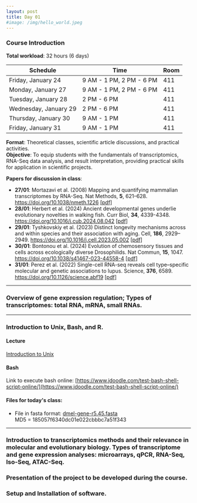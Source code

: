 ```yaml
---
layout: post
title: Day 01
#image: /img/hello_world.jpeg
---
```



### Course Introduction

**Total workload**: 32 hours (6 days)  

| Schedule                 | Time                        | Room  |
|--------------------------|-----------------------------|-------|
| Friday, January 24       | 9 AM - 1 PM, 2 PM - 6 PM    | 411   |
| Monday, January 27       | 9 AM - 1 PM, 2 PM - 6 PM    | 411   |
| Tuesday, January 28      | 2 PM - 6 PM                 | 411   |
| Wednesday, January 29    | 2 PM - 6 PM                 | 411   |
| Thursday, January 30     | 9 AM - 1 PM                 | 411   |
| Friday, January 31       | 9 AM - 1 PM                 | 411   |

**Format**: Theoretical classes, scientific article discussions, and practical activities.  
**Objective**: To equip students with the fundamentals of transcriptomics, RNA-Seq data analysis, and result interpretation, providing practical skills for application in scientific projects.  

**Papers for discussion in class**: 

- **27/01**: Mortazavi et al. (2008) Mapping and quantifying mammalian transcriptomes by RNA-Seq. Nat Methods, **5**, 621–628. https://doi.org/10.1038/nmeth.1226 [[pdf]](../pdf/Mortazavi2008.pdf)
- **28/01**: Herbert et al. (2024) Ancient developmental genes underlie evolutionary novelties in walking fish. Curr Biol, **34**, 4339-4348. https://doi.org/10.1016/j.cub.2024.08.042 [[pdf]](../pdf/Herbertal2024.pdf) 
- **29/01**: Tyshkovskiy et al. (2023) Distinct longevity mechanisms across and within species and their association with aging. Cell, **186**, 2929–2949. https://doi.org/10.1016/j.cell.2023.05.002 [[pdf]](../pdf/Tyshkovskiyetal2023.pdf)  
- **30/01**: Bontonou et al. (2024) Evolution of chemosensory tissues and cells across ecologically diverse Drosophilids. Nat Commun, **15**, 1047. https://doi.org/10.1038/s41467-023-44558-4 [[pdf]](../pdf/Bontonouetal2023.pdf)  
- **31/01**: Perez et al. (2022) Single-cell RNA-seq reveals cell type–specific molecular and genetic associations to lupus. Science, **376**, 6589. https://doi.org/10.1126/science.abf19 [[pdf]](../pdf/Perezetal2022.pdf)
  
---

### Overview of gene expression regulation; Types of transcriptomes: total RNA, mRNA, small RNAs.

---

### Introduction to Unix, Bash, and R.

#### Lecture
[Introduction to Unix](../pdf/Day01-B.pdf)

#### Bash   

Link to execute bash online: [https://www.jdoodle.com/test-bash-shell-script-online/](https://www.jdoodle.com/test-bash-shell-script-online/)  
#### Files for today's class:  

- File in fasta format: [dmel-gene-r5.45.fasta](../files/dmel-gene-r5.45.fasta)  
MD5 = 185057f6340dc01e022cbbbc7a51f343

---

### Introduction to transcriptomics methods and their relevance in molecular and evolutionary biology. Types of transcriptome and gene expression analyses: microarrays, qPCR, RNA-Seq, Iso-Seq, ATAC-Seq.

### Presentation of the project to be developed during the course.

### Setup and Installation of software.



  
    
    
    
